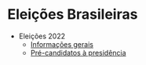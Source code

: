 # Eleições Brasileiras

* Eleições 2022
    * [Informações gerais](./docs/2022/informacoes-gerais.md)
    * [Pré-candidatos à presidência](./docs/2022/presidente.md)